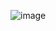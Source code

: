 ![image](https://user-images.githubusercontent.com/103842703/175764155-4007b68b-1f88-4e2e-b341-baa83e527874.png)
